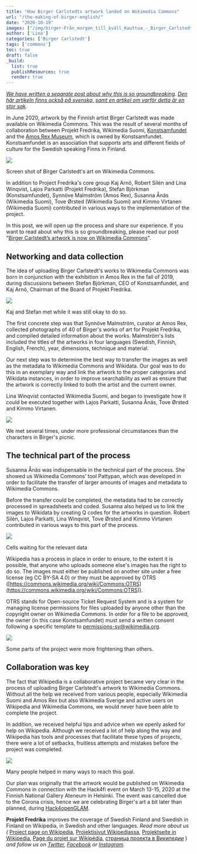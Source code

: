 ```yaml
---
title: "How Birger Carlstedts artwork landed on Wikimedia Commons"
url: "/the-making-of-birger-english/"
date: "2020-10-19"
images: ["/img/birger-Från_morgon_till_kväll_Kauttua_-_Birger_Carlstedt.tif.jpg"]
author: ['Lina']
categories: ['Birger Carlstedt']
tags: ['commons']
toc: true
draft: false
_build:
  list: true
  publishResources: true
  render: true
---
```


_[We have written a separate post about why this is so groundbreaking](https://projektfredrika.fi/birger-english/). [Den här artikeln finns också på svenska,](https://projektfredrika.fi/the-making-of-birger/) [samt en artikel om varför detta är en stor sak](https://projektfredrika.fi/birger/)._

In June 2020, artwork by the Finnish artist Birger Carlstedt was made available on Wikimedia Commons. This was the result of several months of collaboration between Projekt Fredrika, Wikimedia Suomi, [Konstsamfundet](https://konstsamfundet.fi/) and the [Amos Rex Museum](https://amosrex.fi/), which is owned by Konstsamfundet. Konstsamfundet is an association that supports arts and different fields of culture for the Swedish speaking Finns in Finland.

![](https://lh4.googleusercontent.com/qL-GK3316NuSWqKcA6al0PcBUvH7mDFgaZyXhr4bG-2a_8AVURWz8l0bNdb_ivQQcByIquJrHgaFPWp73pj46jgyaOinBc2K5oZhnYXVgzWGbjBYGSVl1k_M_qgoxVhe2D2SzczZ)

Screen shot of Birger Carlstedt's art on Wikimedia Commons.

In addition to Project Fredrika's core group Kaj Arnö, Robert Silén and Lina Winqvist, Lajos Parkatti (Projekt Fredrika), Stefan Björkman (Konstsamfundet), Synnöve Malmström (Amos Rex), Susanna Ånäs (Wikimedia Suomi), Tove Ørsted (Wikimedia Suomi) and Kimmo Virtanen (Wikimedia Suomi) contributed in various ways to the implementation of the project.

In this post, we will open up the process and share our experience. If you want to read about why this is so groundbreaking, please read our post "[Birger Carlstedt’s artwork is now on Wikimedia Commons](https://projektfredrika.fi/birger-english/)".

## Networking and data collection

The idea of uploading Birger Carlstedt's works to Wikimedia Commons was born in conjunction with the exhibition in Amos Rex in the fall of 2019, during discussions between Stefan Björkman, CEO of Konstsamfundet, and Kaj Arnö, Chairman of the Board of Projekt Fredrika.

![](/2020/10/lossy-page1-624px-Skiss_för_scenografi_526-BC_-_Birger_Carlstedt.tif.jpg)

Kaj and Stefan met while it was still okay to do so.

The first concrete step was that Synnöve Malmström, curator at Amos Rex, collected photographs of 40 of Birger's works of art for Projekt Fredrika, and compiled detailed information about the works. Malmström's lists included the titles of the artworks in four languages ​​(Swedish, Finnish, English, French), year, dimensions, technique and material.

Our next step was to determine the best way to transfer the images as well as the metadata to Wikimedia Commons and Wikidata. Our goal was to do this in an exemplary way and link the artwork to the proper categories and Wikidata instances, in order to improve searchability as well as ensure that the artwork is correctly linked to both the artist and the current owner.

Lina Winqvist contacted Wikimedia Suomi, and began to investigate how it could be executed together with Lajos Parkatti, Susanna Ånäs, Tove Ørsted and Kimmo Virtanen. 

![](/2020/10/lossy-page1-596px-Picnic_17-BC_-_Birger_Carlstedt.tif-3.jpg)

We met several times, under more professional circumstances than the characters in Birger's picnic.

## The technical part of the process

Susanna Ånäs was indispensable in the technical part of the process. She showed us Wikimedia Commons’ tool Pattypan, which was developed in order to facilitate the transfer of larger amounts of images and metadata to Wikimedia Commons.

Before the transfer could be completed, the metadata had to be correctly processed in spreadsheets and coded. Susanna also helped us to link the images to Wikidata by creating Q codes for the artworks in question. Robert Silén, Lajos Parkatti, Lina Winqvist, Tove Ørsted and Kimmo Virtanen contributed in various ways to this part of the process.

![](/2020/10/image-1-1024x606.png)

Cells waiting for the relevant data

Wikipedia has a process in place in order to ensure, to the extent it is possible, that anyone who uploads someone else's images has the right to do so. The images must either be published on another site under a free license (eg CC BY-SA 4.0) or they must be approved by OTRS ([https://commons.wikimedia.org/wiki/Commons:OTRS](https://commons.wikimedia.org/wiki/Commons:OTRS)).

OTRS stands for Open-source Ticket Request System and is a system for managing license permissions for files uploaded by anyone other than the copyright owner on Wikimedia Commons. In order for a file to be approved, the owner (in this case Konstsamfundet) must send a written consent following a specific template to permissions-sv@wikimedia.org.

![](/2020/10/lossy-page1-447px-Skräck_birger_Carlstedt.tif.jpg)

Some parts of the project were more frightening than others.

## Collaboration was key

The fact that Wikipedia is a collaborative project became very clear in the process of uploading Birger Carlstedt's artwork to Wikimedia Commons. Without all the help we received from various people, especially Wikimedia Suomi and Amos Rex but also Wikimedia Sverige and active users on Wikipedia and Wikimedia Commons, we would never have been able to complete the project.

In addition, we received helpful tips and advice when we openly asked for help on Wikipedia. Although we received a lot of help along the way and Wikipedia has tools and processes that facilitate these types of projects, there were a lot of setbacks, fruitless attempts and mistakes before the project was completed.

![](/2020/10/lossy-page1-390px-Tvättinrättningen_12-BC_-_Birger_Carlstedt.tif-1.jpg)

Many people helped in many ways to reach this goal.

Our plan was originally that the artwork would be published on Wikimedia Commons in connection with the Hack4fi event on March 13-15, 2020 at the Finnish National Gallery Ateneum in Helsinki. The event was cancelled due to the Corona crisis, hence we are celebrating Birger's art a bit later than planned, during [Hack4openGLAM](https://summit.creativecommons.org/hack4openglam-dashboard/#/).

**Projekt Fredrika** improves the coverage of Swedish Finland and Swedish in Finland on Wikipedia, in Swedish and other languages. _Read more about us (_ [Project page on Wikipedia](https://en.wikipedia.org/wiki/Wikipedia:Projekt_Fredrika), [Projektisivut Wikipediassa](https://fi.wikipedia.org/wiki/Wikipedia:Projekt_Fredrika), [Projektseite in Wikipedia](https://de.wikipedia.org/wiki/Wikipedia:Projekt_Fredrika), [Page du projet sur Wikipédia](https://fr.wikipedia.org/wiki/Wikipedia:Projekt_Fredrika), [страница проекта в Википедии](https://ru.wikipedia.org/wiki/Wikipedia:Projekt_Fredrika) ) _and follow us on [Twitter](https://twitter.com/projektfredrika), [Facebook](https://www.facebook.com/projektfredrika/) or [Instagram](http://instagram.com/projektfredrika)._